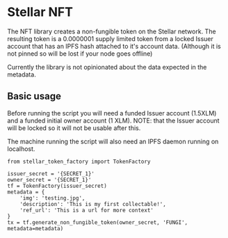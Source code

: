 # Stellar NFT

The NFT library creates a non-fungible token on the Stellar network. The resulting token
is a 0.0000001 supply limited token from a locked Issuer account that has an IPFS hash attached to it's account data. (Although it is not pinned so will be lost if your node goes
offline)

Currently the library is not opinionated about the data expected in the metadata.

## Basic usage

Before running the script you will need a funded Issuer account (1.5XLM) and a funded initial owner account (1 XLM). NOTE: that the Issuer account will be locked so it will not be usable after this.

The machine running the script will also need an IPFS daemon running on localhost.

```
from stellar_token_factory import TokenFactory

issuer_secret = '{SECRET_1}'
owner_secret = '{SECRET_1}'
tf = TokenFactory(issuer_secret)
metadata = {
    'img': 'testing.jpg',
    'description': 'This is my first collectable!',
    'ref_url': 'This is a url for more context'
}
tx = tf.generate_non_fungible_token(owner_secret, 'FUNGI', metadata=metadata)
```
